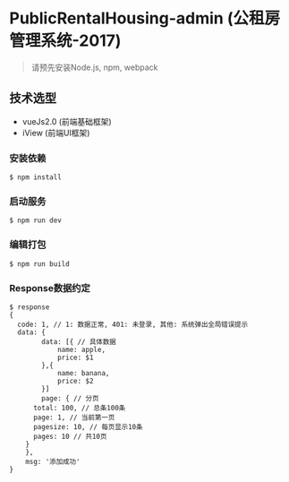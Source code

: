 # PublicRentalHousing-admin (公租房管理系统-2017)
> 请预先安装Node.js, npm, webpack

## 技术选型
* vueJs2.0 (前端基础框架)
* iView (前端UI框架)

### 安装依赖
```
$ npm install
```

### 启动服务
```
$ npm run dev
```
### 编辑打包
```
$ npm run build
```

### Response数据约定
```
$ response
{
  code: 1, // 1: 数据正常, 401: 未登录, 其他: 系统弹出全局错误提示
  data: {
		data: [{ // 具体数据
			name: apple,
			price: $1
		},{
			name: banana,
			price: $2
		}]
		page: { // 分页
      total: 100, // 总条100条
      page: 1, // 当前第一页
      pagesize: 10, // 每页显示10条
      pages: 10 // 共10页
    }
	},
	msg: '添加成功'
}
```
